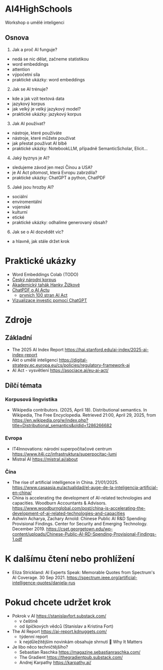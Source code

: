 # AI4HighSchools

Workshop o umělé inteligenci

## Osnova

1. Jak a proč AI funguje? 
  * nedá se nic dělat, začneme statistikou
  * word embeddings
  * attention
  * výpočetní síla
  * praktické ukázky: word embeddings
2. Jak se AI trénuje? 
  * kde a jak vzít textová data
  * jazykový korpus
  * jak velký je velký jazykový model?
  * praktické ukázky: jazykový korpus
3. Jak AI používat?
  * nástroje, které používáte
  * nástroje, které můžete používat
  * jak přestat používat AI blbě
  * praktické ukázky: NotebookLLM, případně SemanticScholar, Elicit...
4. Jaký byznys je AI?
  * sledujeme závod jen mezi Čínou a USA?
  * je AI Act pitomost, která Evropu zabrzdila?
  * praktické ukázky: ChatGPT a python, ChatPDF
5. Jaké jsou hrozby AI?
  * sociální
  * enviromentální
  * vojenské
  * kulturní
  * etické
  * praktické ukázky: odhalíme generovaný obsah?
6. Jak se o AI dozvědět víc?
  * a hlavně, jak stále držet krok

# Praktické ukázky

- Word Embeddings Colab (TODO)
- [Český národní korpus](https://www.korpus.cz/kontext/view?q=~ecO4aCi6EeGM)
- [Akademický tahák Hanky Žižkové](https://muni-arts-teachers.padlet.org/hzizkova1/ai-tools-for-academic-writing-spouhipvo1qtcwfh)
- [ChatPDF o AI Actu](https://www.chatpdf.com/share/ZkEcC8zQJCkx93JW5QK7Y)
  - [prvních 100 stran AI Act](AI_Act_100_pages.pdf)
- [Vizualizace investic pomocí ChatGPT](https://colab.research.google.com/drive/1rSfUUkg8vms3etNvNgRN_bZ6bJJov95J?usp=sharing)

# Zdroje

## Základní

- The 2025 AI Index Report https://hai.stanford.edu/ai-index/2025-ai-index-report
- Akt o umělé inteligenci https://digital-strategy.ec.europa.eu/cs/policies/regulatory-framework-ai
- AI Act - vysvětlení https://asociace.ai/eu-ai-act/

## Dílčí témata

### Korpusová lingvistika

- Wikipedia contributors. (2025, April 18). Distributional semantics. In Wikipedia, The Free Encyclopedia. Retrieved 21:00, April 29, 2025, from https://en.wikipedia.org/w/index.php?title=Distributional_semantics&oldid=1286266682

### Evropa

- IT4Innovations: národní superpočítačové centrum https://www.it4i.cz/infrastruktura/superpocitac-lumi
- Mistral AI https://mistral.ai/about

### Čína

- The rise of artificial intelligence in China. 21/01/2025. https://www.casaasia.eu/actualidad/el-auge-de-la-inteligencia-artificial-en-china/
- China is accelerating the development of AI-related technologies and capacities. Woodburn Accountants & Advisors. https://www.woodburnglobal.com/post/china-is-accelerating-the-development-of-ai-related-technologies-and-capacities
- Ashwin Acharya, Zachary Arnold: Chinese Public AI R&D Spending: Provisional Findings. Center for Security and Emerging Technology. December 2019.  https://cset.georgetown.edu/wp-content/uploads/Chinese-Public-AI-RD-Spending-Provisional-Findings-1.pdf

# K dalšímu čtení nebo prohlížení

- Eliza Strickland: AI Experts Speak: Memorable Quotes from Spectrum's AI Coverage. 30 Sep 2021. https://spectrum.ieee.org/artificial-intelligence-quotes/daniela-rus


# Pokud chcete udržet krok

- Pokrok v AI https://stanislavfort.substack.com/
  - v češtině
  - od špičkových vědců (Stanislav a Kristina Fort)
- The AI Report https://ai-report.kdnuggets.com/
  - týdenní report
  - k nejdůležitějším novinkám obsahuje shrnutí 🤔 Why It Matters
- Je libo něco techničtějšího?
  - Sebastian Raschka https://magazine.sebastianraschka.com/
  - The Gradient https://thegradientpub.substack.com/ 
  - Andrej Karpathy https://karpathy.ai/
